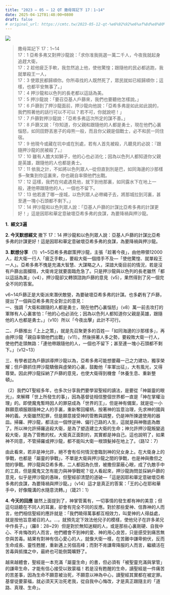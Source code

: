 ```yaml
---
title: "2023 – 05 – 12 QT 撒母耳記下 17：1~14"
date: 2025-04-12T01:48:00+0800
draft: false
# original_url: https://cmtc.tw/2023-05-12-qt-%e6%92%92%e6%af%8d%e8%80%b3%e8%a8%98%e4%b8%8b-17%ef%bc%9a114
---
```


![](/images/qt.jpg)
> 撒母耳記下 17：1\~14  
> 17：1 亞希多弗又對押沙龍說：「求你准我挑選一萬二千人，今夜我就起身追趕大衛，  
> 17：2 趁他疲乏手軟，我忽然追上他，使他驚惶；跟隨他的民必都逃跑，我就單殺王一人，  
> 17：3 使眾民都歸順你。你所尋找的人既然死了，眾民就如已經歸順你；這樣，也都平安無事了。」  
> 17：4 押沙龍和以色列的長老都以這話為美。  
> 17：5 押沙龍說：「要召亞基人戶篩來，我們也要聽他怎樣說。」  
> 17：6 戶篩到了押沙龍面前，押沙龍向他說：「亞希多弗是如此如此說的，我們照著他的話行可以不可以？若不可，你就說吧！」  
> 17：7 戶篩對押沙龍說：「亞希多弗這次所定的謀不善。」  
> 17：8 戶篩又說：「你知道，你父親和跟隨他的人都是勇士，現在他們心裏惱怒，如同田野丟崽子的母熊一般，而且你父親是個戰士，必不和民一同住宿。  
> 17：9 他現今或藏在坑中或在別處，若有人首先被殺，凡聽見的必說：『跟隨押沙龍的民被殺了。』  
> 17：10 雖有人膽大如獅子，他的心也必消化；因為以色列人都知道你父親是英雄，跟隨他的人也都是勇士。  
> 17：11 依我之計，不如將以色列眾人─從但直到別是巴，如同海邊的沙那樣多─聚集到你這裏來，你也親自率領他們出戰。  
> 17：12 這樣，我們在何處遇見他，就下到他那裏，如同露水下在地上一般，連他帶跟隨他的人，一個也不留下。  
> 17：13 他若進了哪一座城，以色列眾人必帶繩子去，將那城拉到河裏，甚至連一塊小石頭都不剩下。」  
> 17：14 押沙龍和以色列眾人說：「亞基人戶篩的計謀比亞希多弗的計謀更好！」這是因耶和華定意破壞亞希多弗的良謀，為要降禍與押沙龍。

**1.  經文3遍**

**2. 今天默想經文**
撒下 17：14 押沙龍和以色列眾人說：亞基人戶篩的計謀比亞希多弗的計謀更好！這是因耶和華定意破壞亞希多弗的良謀，為要降禍與押沙龍。

**3. 默想分享**
（1）v1\~5亞希多弗獻策押沙龍，主張「趁著今夜」，由他帶領12000人，趁大衛一行人「疲乏手軟」，要殺大衛一個措手不及—「使他驚惶、就單殺王一人」。亞希多弗不愧是充滿大智慧、大謀略之人，深諳大衛目前的情況，若是沒有戶篩出面攔阻，大衛肯定就要面臨危急了。只是押沙龍與以色列的長老雖然「都以這話為美」（v4），押沙龍卻又轉頭諮詢戶篩的意見（v5），果然得到了另一個完全不同的答案。

v6\~14戶篩正是大衛派來潛伏敵營，為要破壞亞希多弗的計謀。也多虧有了戶篩，提出了一個與亞希多弗完全對立的意見：  
一、強調「大衛和跟隨的人都是勇士，現在他們心裏惱怒」（v8）萬一前去攻打的軍隊有人心裏害怕：「他的心也必消化；因為以色列人都知道你父親是英雄，跟隨他的人也都是勇士。」（v10）所以「今夜出擊」此計不可行。

二、戶篩推出「上上之策」，就是先召聚更多的百姓—「如同海邊的沙那樣多」，再由押沙龍「親自率領他們出戰」（v11）。然後挾著人多之勢，要殺敗大衛一行人，使他們走頭無路：「連他帶跟隨他的人，一個也不留下；甚至連一塊小石頭都不剩下。」（v12\~13）

三、有學者認為戶篩誤導押沙龍以為，亞希多弗可能想要藉一己之力建功，獨享榮耀；但戶篩抓住押沙龍驕傲與虛榮的心裏，鼓勵他「率軍出征」，大有風光，又得尊榮。因此押沙龍採納了戶篩的意見，也使大衛得到機會「休養生息、重新整頓」。

（2）我們QT聖經多年，也多次分享我們要學習聖經的讀法，是要從「神屬靈的眼光」，來解釋「世上所發生的事」，因為基督徒相信整個世界都一直是「神在掌權治理」的。即使魔鬼暫時因人的罪惡成為「世界的王」，但是神有備案，就是從一小群願意順服跟隨神之人的手裏，重新奪回權柄，按著神的旨意治理，先求神的國與神的義。大衛雖然犯罪，但是願意接受神的管教與調整，仍是神所揀選使用的器皿。掃羅、押沙龍，都活出一個悖逆神、偏行己路的人生，這就是與神徹底為敵了。所以神允許掃羅追殺大衛，是為了塑造建立大衛的生命；神允許押沙龍叛變追殺大衛，是為了管教的杖。大衛真正面對的，其實都是神自己。這也說明了，如果神不同意，不管掃羅或押沙龍，都不能叫大衛一根頭髮掉在地上了。（路12：7）

由此看來，若非是神允許，絕不會有任何情況會臨到神的兒女身上。在大衛身上的爭戰，也都是「屬靈的爭戰」，不單是大衛與押沙龍之間的爭戰，也是神與撒但之間的爭戰。押沙龍與亞希多弗，二人都因為仇恨，被撒但蒙蔽心眼，成了仇敵手中的工具，但是魔鬼又怎有能力與神爭戰呢？從人看起來，押沙龍詢問並採納戶篩的意見，似乎是押沙龍的愚昧，但聖經卻清楚的道破—「這是因耶和華定意破壞亞希多弗的良謀，為要降禍與押沙龍。」（v14）這才是真正的答案：「王的心在耶和華手中，好像隴溝的水隨意流轉。」（箴21：1）

**4. 今天的回應**
雖然上面提到了，神掌管萬有，一切事情的發生都有神的美意；但這句話聽在不同人的耳裏，卻會有完全不同的反應。對於那些愛神、信靠神的人而言，他們相信聖經的應許就是：「我們曉得萬事都互相效力，叫愛神的人得益處，就是按他旨意被召的人。…，就預先定下效法他兒子的模樣，使他兒子在許多弟兄中作長子。」（羅8：28\~29）但是對於無知迷糊的人，或是那些心裏剛硬、自我中心、不肯悔改的人而言，他們體會不到神的愛、神的用心良苦，只是感受到痛苦無奈與苦毒。結果有對神有信心愛心的人，就像大衛一樣，在苦難中謙卑俯伏，反而生命成長、靈性甦醒，重新邁上另個高峰；而對不肯謙卑降服的人而言，繼續活在苦毒與抵擋之中，最終也可能倒斃曠野了。

越來越體會，聖經是一本充滿「屬靈生命」的書，但必須有「被聖靈充滿與掌管」的謙卑生命，才能有信心接受以致蒙福！若是沒有甦醒的生命，讀聖經是一件痛苦的苦差事，因為生命不願意被治死，不願意以神為中心，讀聖經其實都在被定罪。基督徒要蒙福，就必須天天治死老我，從自我中心悔改，才是真正跟隨主的「道路、真理、生命」。
